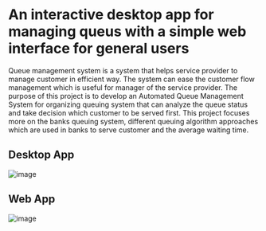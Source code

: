 # An interactive desktop app for managing queus with a simple web interface for general users

Queue management system is a system that helps service provider to manage customer in efficient way. The system can ease the customer flow management which is useful for manager of the service provider. The purpose of this project is to develop an Automated Queue Management System for organizing queuing system that can analyze the queue status and take decision which customer to be served first. This project focuses more on the banks queuing system, different queuing algorithm approaches which are used in banks to serve customer and the average waiting time.

## Desktop App
![image](https://user-images.githubusercontent.com/26254253/212537693-c1134d2a-c0c6-4407-970b-c9fde641a818.png)


## Web App
![image](https://user-images.githubusercontent.com/26254253/212537720-c10a348f-ffc2-48af-bae5-b24254b6eb9e.png)
